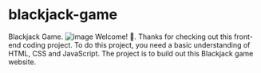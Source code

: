 # blackjack-game
Blackjack Game.
![image](https://user-images.githubusercontent.com/95302576/145366956-c8e1f1f9-104a-4af7-8274-c2c2b915770f.png)
Welcome! 👋.
Thanks for checking out this front-end coding project.
To do this project, you need a basic understanding of HTML, CSS and JavaScript.
The project is to build out this Blackjack game website.
